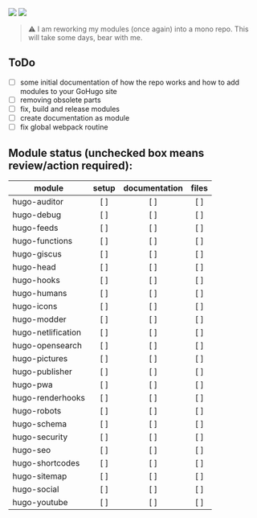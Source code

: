 ![](https://img.shields.io/codacy/grade/ba388dd2c5de4f698bc0e4fd903b8a56?color=%23ff5500&logo=codacy&logoColor=%23ff5500&style=for-the-badge) [![](https://img.shields.io/github/issues/davidsneighbour/hugo-blockify?color=%23559900&logo=github&style=for-the-badge)](https://github.com/davidsneighbour/hugo-blockify/issues)

> :warning: I am reworking my modules (once again) into a mono repo. This will take some days, bear with me.

## ToDo

- [ ] some initial documentation of how the repo works and how to add modules to your GoHugo site
- [ ] removing obsolete parts
- [ ] fix, build and release modules
- [ ] create documentation as module
- [ ] fix global webpack routine

## Module status (unchecked box means review/action required):

| module             | setup | documentation | files |
| ------------------ | :---: | :-----------: | :---: |
| hugo-auditor       |  [ ]  |     [ ]       | [ ]   |
| hugo-debug         |  [ ]  |     [ ]       | [ ]   |
| hugo-feeds         |  [ ]  |     [ ]       | [ ]   |
| hugo-functions     |  [ ]  |     [ ]       | [ ]   |
| hugo-giscus        |  [ ]  |     [ ]       | [ ]   |
| hugo-head          |  [ ]  |     [ ]       | [ ]   |
| hugo-hooks         |  [ ]  |     [ ]       | [ ]   |
| hugo-humans        |  [ ]  |     [ ]       | [ ]   |
| hugo-icons         |  [ ]  |     [ ]       | [ ]   |
| hugo-modder        |  [ ]  |     [ ]       | [ ]   |
| hugo-netlification |  [ ]  |     [ ]       | [ ]   |
| hugo-opensearch    |  [ ]  |     [ ]       | [ ]   |
| hugo-pictures      |  [ ]  |     [ ]       | [ ]   |
| hugo-publisher     |  [ ]  |     [ ]       | [ ]   |
| hugo-pwa           |  [ ]  |     [ ]       | [ ]   |
| hugo-renderhooks   |  [ ]  |     [ ]       | [ ]   |
| hugo-robots        |  [ ]  |     [ ]       | [ ]   |
| hugo-schema        |  [ ]  |     [ ]       | [ ]   |
| hugo-security      |  [ ]  |     [ ]       | [ ]   |
| hugo-seo           |  [ ]  |     [ ]       | [ ]   |
| hugo-shortcodes    |  [ ]  |     [ ]       | [ ]   |
| hugo-sitemap       |  [ ]  |     [ ]       | [ ]   |
| hugo-social        |  [ ]  |     [ ]       | [ ]   |
| hugo-youtube       |  [ ]  |     [ ]       | [ ]   |
